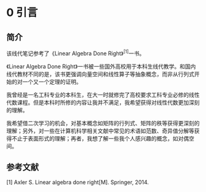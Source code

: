 # 0 引言

## 简介

该线代笔记参考了《Linear Algebra Done Right》<sup>[1]</sup>一书。

《Linear Algebra Done Right》一书被一些国外高校用于本科生线代教学。和国内线代教材不同的是，该书更强调向量空间和线性算子等抽象概念，而非从行列式开始的对一个又一个定理的证明。

我曾经是一名工科专业的本科生，在大一时就修完了高校要求工科专业必修的线性代数课程。但是本科时所修的内容让我并不满足，我希望获得对线性代数更加深刻的理解。

我希望借二次学习的机会，对基本概念如矩阵的行列式、矩阵的秩等获得更深刻的理解；另外，对一些在计算机科学相关文献中常见的术语如范数、奇异值分解等获得不止于表面形式的理解；再者，我想了解一些我个人感兴趣的概念，如对偶空间。

## 参考文献
[1] Axler S. Linear algebra done right[M]. Springer, 2014.